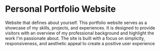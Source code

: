 # Personal Portfolio Website
 Website that defines about yourself.
This portfolio website serves as a showcase of my skills, projects, and experiences. It is designed to provide visitors with an overview of my professional background and highlight the work I'm passionate about. The site is built with a focus on simplicity, responsiveness, and aesthetic appeal to create a positive user experience
